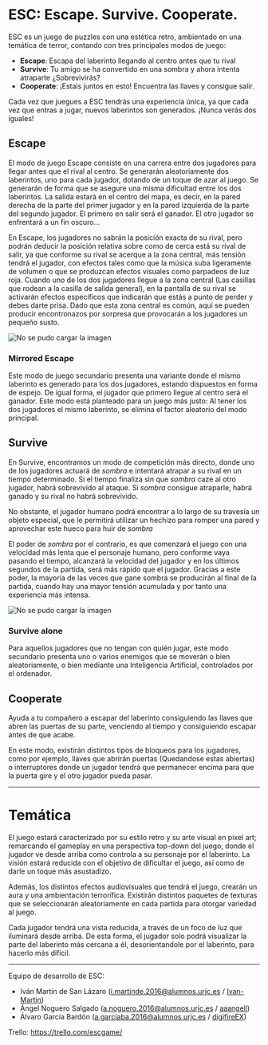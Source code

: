 # ESC: Escape. Survive. Cooperate.

ESC es un juego de puzzles con una estética retro, ambientado en una temática de terror, contando con tres principales modos de juego:

* **Escape**: Escapa del laberinto llegando al centro antes que tu rival
* **Survive**: Tu amigo se ha convertido en una sombra y ahora intenta atraparte ¿Sobrevivirás?
* **Cooperate**: ¡Estais juntos en esto! Encuentra las llaves y consigue salir.

Cada vez que juegues a ESC tendrás una experiencia única, ya que cada vez que entras a jugar, nuevos laberintos son generados.
¡Nunca verás dos iguales!

## Escape

El modo de juego Escape consiste en una carrera entre dos jugadores para llegar antes que el rival al centro. Se generarán aleatoriamente dos laberintos, uno para cada jugador, dotando de un toque de azar al juego. Se generarán de forma que se asegure una misma dificultad entre los dos laberintos. La salida estará en el centro del mapa, es decir, en la pared derecha de la parte del primer jugador y en la pared izquierda de la parte del segundo jugador. El primero en salir será el ganador. El otro jugador se enfrentará a un fin oscuro...

En Escape, los jugadores no sabrán la posición exacta de su rival, pero podrán deducir la posición relativa sobre como de cerca está su rival de salir, ya que conforme su rival se acerque a la zona central, más tensión tendrá el jugador, con efectos tales como que la música suba ligeramente de volumen o que se produzcan efectos visuales como parpadeos de luz roja. Cuando uno de los dos jugadores llegue a la zona central (Las casillas que rodean a la casilla de salida general), en la pantalla de su rival se activarán efectos específicos que indicarán que estás a punto de perder y debes darte prisa. Dado que esta zona central es común, aquí se pueden producir encontronazos por sorpresa que provocarán a los jugadores un pequeño susto.

![No se pudo cargar la imagen](https://imgur.com/elTWEhF.png "Diagrama de ejemplo del modo Escape")

### Mirrored Escape

Este modo de juego secundario presenta una variante donde el mismo laberinto es generado para los dos jugadores, estando dispuestos en forma de espejo. De igual forma, el jugador que primero llegue al centro será el ganador. Este modo está planteado para un juego más justo: Al tener los dos jugadores el mismo laberinto, se elimina el factor aleatorio del modo principal.

## Survive

En Survive, encontramos un modo de competición más directo, donde uno de los jugadores actuará de *sombra* e intentará atrapar a su rival en un tiempo determinado. Si el tiempo finaliza sin que *sombra* caze al otro jugador, habrá sobrevivido al ataque. Si *sombra* consigue atraparle, habrá ganado y su rival no habrá sobrevivido.

No obstante, el jugador humano podrá encontrar a lo largo de su travesía un objeto especial, que le permitirá utilizar un hechizo para romper una pared y aprovechar este hueco para huir de *sombra*

El poder de *sombra* por el contrario, es que comenzará el juego con una velocidad más lenta que el personaje humano, pero conforme vaya pasando el tiempo, alcanzará la velocidad del jugador y en los últimos segundos de la partida, será más rápido que el jugador. Gracias a este poder, la mayoría de las veces que gane sombra se producirán al final de la partida, cuando hay una mayor tensión acumulada y por tanto una experiencia más intensa.

![No se pudo cargar la imagen](https://imgur.com/33RiJTc "Diagrama de ejemplo del modo Survive")

### Survive alone

Para aquellos jugadores que no tengan con quién jugar, este modo secundario presenta uno o varios enemigos que se moverán o bien aleatoriamente, o bien mediante una Inteligencia Artificial, controlados por el ordenador.

## Cooperate

Ayuda a tu compañero a escapar del laberinto consiguiendo las llaves que abren las puertas de su parte, venciendo al tiempo y consiguiendo escapar antes de que acabe.

En este modo, existirán distintos tipos de bloqueos para los jugadores, como por ejemplo, llaves que abrirán puertas (Quedandose estas abiertas) o interruptores donde un jugador tendrá que permanecer encima para que la puerta gire y el otro jugador pueda pasar.

- - -

# Temática

El juego estará caracterizado por su estilo retro y su arte visual en pixel art; remarcando el gameplay en una perspectiva top-down del juego, donde el jugador ve desde arriba como controla a su personaje por el laberinto. La visión estará reducida con el objetivo de dificultar el juego, así como de darle un toque más asustadizo.

Además, los distintos efectos audiovisuales que tendrá el juego, crearán un aura y una ambientación terrorífica. Existirán distintos paquetes de texturas que se seleccionarán aleatoriamente en cada partida para otorgar variedad al juego.

Cada jugador tendrá una vista reducida, a través de un foco de luz que iluminará desde arriba. De esta forma, el jugador solo podrá visualizar la parte del laberinto más cercana a él, desorientandole por el laberinto, para hacerlo más difícil.

- - -

Equipo de desarrollo de ESC:

* Iván Martín de San Lázaro (i.martinde.2016@alumnos.urjc.es / [Ivan-Martin][gitivan])
* Ángel Noguero Salgado (a.noguero.2016@alumnos.urjc.es / [aaangell][gitangel])
* Álvaro García Bardón (a.garciaba.2016@alumnos.urjc.es / [digifireEX][gitalvaro])

Trello: <https://trello.com/escgame/>


[gitivan]: https://github.com/Ivan-Martin
[gitangel]: https://github.com/aaangell
[gitalvaro]: https://github.com/digifireEX